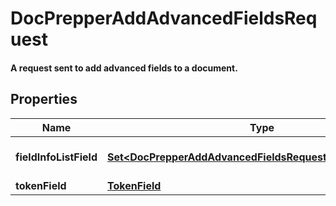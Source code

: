 

# DocPrepperAddAdvancedFieldsRequest

#### A request sent to add advanced fields to a document.

## Properties

Name | Type | Description | Notes
------------ | ------------- | ------------- | -------------
**fieldInfoListField** | [**Set&lt;DocPrepperAddAdvancedFieldsRequestFieldInfoListField&gt;**](DocPrepperAddAdvancedFieldsRequestFieldInfoListField.md) | Field information list field. | 
**tokenField** | [**TokenField**](TokenField.md) |  | 



